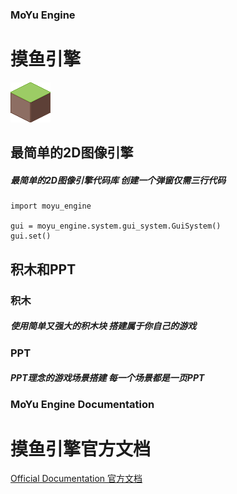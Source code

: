 ### MoYu Engine

# 摸鱼引擎

![](https://github.com/MoYuStudio/MoYuEngine/raw/main/moyu_engine/assets/graphics/tileland1.png)

## 最简单的2D图像引擎

##### 最简单的2D图像引擎代码库 创建一个弹窗仅需三行代码

```
import moyu_engine

gui = moyu_engine.system.gui_system.GuiSystem()
gui.set()
```

## 积木和PPT

### 积木

##### 使用简单又强大的积木块 搭建属于你自己的游戏

### PPT

##### PPT理念的游戏场景搭建 每一个场景都是一页PPT

### MoYu Engine Documentation

# 摸鱼引擎官方文档

[Official Documentation 官方文档](https://github.com/MoYuStudio/MoYuEngine/blob/main/moyu_engine/data/moyu_engine_doc.md)
